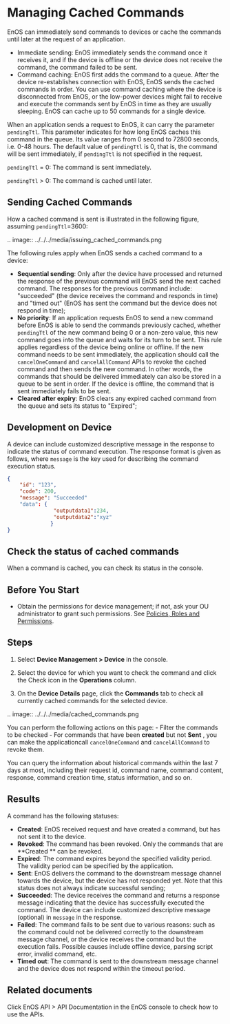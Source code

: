 # Managing Cached Commands

EnOS can immediately send commands to devices or cache the commands until later at the request of an application.

- Immediate sending: EnOS immediately sends the command once it receives it, and if the device is offline or the device does not receive the command, the command failed to be sent.
- Command caching: EnOS first adds the command to a queue. After the device re-establishes connection with EnOS, EnOS sends the cached commands in order. You can use command caching where the device is disconnected from EnOS, or the low-power devices might fail to receive and execute the commands sent by EnOS in time as they are usually sleeping. EnOS can cache up to 50 commands for a single device.

When an application sends a request to EnOS, it can carry the parameter `pendingTtl`. This parameter indicates for how long EnOS caches this command in the queue. Its value ranges from 0 second to 72800 seconds, i.e. 0-48 hours. The default value of `pendingTtl` is 0, that is, the command will be sent immediately, if `pendingTtl` is not specified in the request.

`pendingTtl` = 0: The command is sent immediately.

`pendingTtl` > 0: The command is cached until later.


## Sending Cached Commands

How a cached command is sent is illustrated in the following figure, assuming `pendingTtl`=3600:

.. image:: ../../../media/issuing_cached_commands.png

The following rules apply when EnOS sends a cached command to a device:

- **Sequential sending**: Only after the device have processed and returned the response of the previous command will EnOS send the next cached command. The responses for the previous command include: "succeeded" (the device receives the command and responds in time) and "timed out" (EnOS has sent the command but the device does not respond in time);
- **No priority**: If an application requests EnOS to send a new command before EnOS is able to send the commands previously cached, whether `pendingTtl` of the new command being 0 or a non-zero value, this new command goes into the queue and waits for its turn to be sent. This rule applies regardless of the device being online or offline. If the new command needs to be sent immediately, the application should call the `cancelOneCommand` and `cancelAllCommand` APIs to revoke the cached command and then sends the new command. In other words, the commands that should be delivered immediately can also be stored in a queue to be sent in order. If the device is offline, the command that is sent immediately fails to be sent.
- **Cleared after expiry**: EnOS clears any expired cached command from the queue and sets its status to "Expired";

## Development on Device

A device can include customized descriptive message in the response to indicate the status of command execution. The response format is given as follows, where `message` is the key used for describing the command execution status.

```json
{
    "id": "123",
    "code": 200,
    "message": "Succeeded"               
    "data": {                                
               "outputdata1":234,
               "outputdata2":"xyz"
              }
}
```

## Check the status of cached commands

When a command is cached, you can check its status in the console.

## Before You Start

- Obtain the permissions for device management; if not, ask your OU administrator to grant such permissions. See [Policies, Roles and Permissions](/docs/iam/en/2.0.8/access_policy).

## Steps

1. Select **Device Management > Device** in the console.

2. Select the device for which you want to check the command and click the Check icon in the **Operations** column.

3. On the **Device Details** page, click the **Commands** tab to check all currently cached commands for the selected device.

 .. image:: ../../../media/cached_commands.png

 You can perform the following actions on this page:
     - Filter the commands to be checked
     - For commands that have been **created** but not **Sent** , you can make the applicationcall `cancelOneCommand` and `cancelAllCommand` to revoke them.

  You can query the information about historical commands within the last 7 days at most, including their request id, command name, command content, response, command creation time, status information, and so on.

## Results

A command has the following statuses:

- **Created**: EnOS received request and have created a command, but has not sent it to the device.
- **Revoked**: The command has been revoked. Only the commands that are **Created ** can be revoked.
- **Expired**: The command expires beyond the specified validity period. The validity period can be specified by the application. 
- **Sent**: EnOS delivers the command to the downstream message channel towards the device, but the device has not responded yet. Note that this status does not always indicate successful sending;
- **Succeeded**: The device receives the command and returns a response message indicating that the device has successfully executed the command. The device can include customized descriptive message (optional) in `message` in the response.
- **Failed**: The command fails to be sent due to various reasons: such as the command could not be delivered correctly to the downstream message channel, or the device receives the command but the execution fails. Possible causes include offline device, parsing script error, invalid command, etc.
- **Timed out**: The command is sent to the downstream message channel and the device does not respond within the timeout period.

## Related documents

Click EnOS API > API Documentation in the EnOS console to check how to use the APIs.
